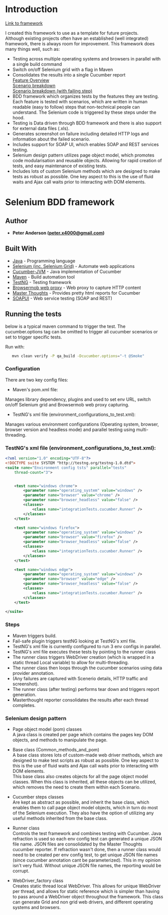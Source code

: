 # Introduction

[Link to framework](https://github.com/workpeter/ARGOS)  

I created this framework to use as a template for future projects.  
Although existing projects often have an established (well integrated) framework, there is always room for improvement. This framework does many things well, such as: 
* Testing across multiple operating systems and browsers in parallel with a single build command
* Switch on/off Selenium grid with a flag in Maven
* Consolidates the results into a single Cucumber report  
[Feature Overview](https://ibb.co/d11ezo)  
[Scenario breakdown](https://ibb.co/jWXf5T)  
[Scenario breakdown (with failing step)](https://ibb.co/fHbq5T)  
* BDD framework which organizes tests by the features they are testing. Each feature is tested with scenarios, which are written in human readable (easy to follow) steps that non-technical people can understand. The Selenium code is triggered by these steps under the hood.
* Testing is Data driven through BDD framework and there is also support for external data files (.xls).
* Generates screenshot on failure including detailed HTTP logs and information about the failed scenario. 
* Includes support for SOAP UI, which enables SOAP and REST services testing.
* Selenium design pattern utilizes page object model, which promotes code modularisation and reusable objects. Allowing for rapid creation of tests, and easy maintenance of existing tests.
* Includes lots of custom Selenium methods which are designed to make tests as robust as possible. One key aspect to this is the use of fluid waits and Ajax call waits prior to interacting with DOM elements. 

# Selenium BDD framework 

## Author

* **Peter Anderson (peter.x4000@gmail.com)** 

## Built With

* [Java](https://en.wikipedia.org/wiki/Java_(programming_language)) - Programming language
* [Selenium (inc. Selenium Grid)](https://en.wikipedia.org/wiki/Selenium_(software)) - Automate web applications
* [Cucumber-JVM](https://github.com/cucumber/cucumber-jvm) - Java implementation of Cucumber
* [Maven](https://en.wikipedia.org/wiki/Apache_Maven) - Build automation tool
* [TestNG](https://en.wikipedia.org/wiki/TestNG) - Testing framework
* [Browsermob web proxy](https://github.com/lightbody/browsermob-proxy) - Web proxy to capture HTTP content
* [Master Thoughts](https://mvnrepository.com/artifact/net.masterthought/cucumber-reporting) - Provides pretty html reports for Cucumber
* [SOAPUI](https://en.wikipedia.org/wiki/SoapUI) - Web service testing (SOAP and REST)


## Running the tests

below is a typical maven command to trigger the test. The cucumber.options tag can be omitted to trigger all cucumber scenarios or set to trigger specific tests.   

Run with:
```bash
   mvn clean verify -P qa_build -Dcucumber.options="-t @Smoke"
```

### Configuration

There are two key config files:
* Maven's pom.xml file:  
  
Manages library dependency, plugins and used to set env URL, switch on/off Selenium grid and Browsermob web proxy capturing.

* TestNG's xml file (environment_configurations_to_test.xml):  
  
Manages various environment configurations (Operating system, browser,  browser version and headless mode) and parallel testing using multi-threading. 

### TestNG's xml file (environment_configurations_to_test.xml): 

```xml
<?xml version="1.0" encoding="UTF-8"?>
<!DOCTYPE suite SYSTEM "http://testng.org/testng-1.0.dtd">
<suite name="Environment config tsts" parallel="tests"
	thread-count="3">


	<test name="windows chrome">
		<parameter name="operating_system" value="windows" />
		<parameter name="browser" value="chrome" />
		<parameter name="browser_headless" value="false" />
		<classes>
			<class name="integrationTests.cucumber.Runner" />
		</classes>
	</test>

	<test name="windows firefox">
		<parameter name="operating_system" value="windows" />
		<parameter name="browser" value="firefox" />
		<parameter name="browser_headless" value="false" />
		<classes>
			<class name="integrationTests.cucumber.Runner" />
		</classes>
	</test>

	<test name="windows edge">
		<parameter name="operating_system" value="windows" />
		<parameter name="browser" value="edge" />
		<parameter name="browser_headless" value="false" />
		<classes>
			<class name="integrationTests.cucumber.Runner" />
		</classes>
	</test>
	
</suite>
```

### Steps

* Maven triggers build. 
* Fail-safe plugin triggers testNG looking at TestNG's xml file. 
* TestNG's xml file is currently configured to run 3 env configs in parallel. 
* TestNG's xml file executes these tests by pointing to the runner class 
* The runner class triggers WebDriver creation (which is wrapped in a static thread Local variable) to allow for multi-threading.
* The runner class then loops through the cucumber scenarios using data provider annotation. 
* (Any failures are captured with Scenerio details, HTTP traffic and screenshot).
* The runner class (after testing) performs tear down and triggers report generation. 
* Masterthought reporter consolidates the results after each thread completes. 


### Selenium design pattern 

* Page object model (pom) classes   
A java class is created per page which contains the pages key DOM objects, and methods to manipulate the page.  

* Base class (Common_methods_and_pom)  
A base class stores lots of custom-made web driver methods, which are designed to make test scripts as robust as possible. One key aspect to this is the use of fluid waits and Ajax call waits prior to interacting with DOM elements.  
This base class also creates objects for all the page object model classes. When this class is inherited, all these objects can be utilized, which removes the need to create them within each Scenario.  

* Cucumber steps classes   
Are kept as abstract as possible, and inherit the base class, which enables them to call page object model objects, which in turn do most of the Selenium execution. They also have the option of utilizing any useful methods inherited from the base class.  

* Runner class   
Controls the test framework and combines testing with Cucumber. Java refraction is used so each env config test can generated a unique JSON file name. JSON files are consolidated by the Master Thoughts cucumber reporter. If refraction wasn't done, then a runner class would need to be created per env config test, to get unique JSON file names (since cucumber annotation cant be parameterized). This in my opinion isn't very fluid. Without unique JSON file names, the reporting would be corrupt.  

* WebDriver_factory class   
Creates static thread local WebDriver. This allows for unique WebDriver per thread, and allows for static reference which is simpler than having to pass around a WebDriver object throughout the framework. This class can generate Grid and non grid web drivers, and different operating systems and browsers. 


 
